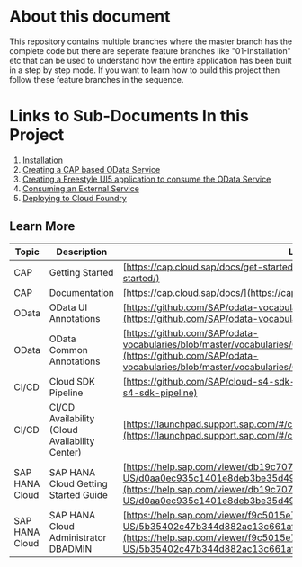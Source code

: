 # About this document

This repository contains multiple branches where the master branch has the complete code but there are seperate feature branches like "01-Installation" etc that can be used to understand how the entire application has been built in a step by step mode. If you want to learn how to build this project then follow these feature branches in the sequence.

# Links to Sub-Documents In this Project
1. [Installation](./docs/Installation.md)
2. [Creating a CAP based OData Service](./docs/Service.md)
3. [Creating a Freestyle UI5 application to consume the OData Service](./docs/FreestyleUI.md)
4. [Consuming an External Service](./docs/ExternalService.md)
5. [Deploying to Cloud Foundry](./docs/DeployToCF.md)

## Learn More

| Topic | Description | Link |
|--|--|--|
| CAP | Getting Started | [https://cap.cloud.sap/docs/get-started/](https://cap.cloud.sap/docs/get-started/)
| CAP | Documentation | [https://cap.cloud.sap/docs/](https://cap.cloud.sap/docs/)
| OData | OData UI Annotations | [https://github.com/SAP/odata-vocabularies/blob/master/vocabularies/UI.md](https://github.com/SAP/odata-vocabularies/blob/master/vocabularies/UI.md)
| OData | OData Common Annotations | [https://github.com/SAP/odata-vocabularies/blob/master/vocabularies/Common.md](https://github.com/SAP/odata-vocabularies/blob/master/vocabularies/Common.md)
| CI/CD | Cloud SDK Pipeline | [https://github.com/SAP/cloud-s4-sdk-pipeline](https://github.com/SAP/cloud-s4-sdk-pipeline)
| CI/CD | CI/CD Availability (Cloud Availability Center) | [https://launchpad.support.sap.com/#/cacv2/2029347](https://launchpad.support.sap.com/#/cacv2/2029347)
| SAP HANA Cloud | SAP HANA Cloud Getting Started Guide | [https://help.sap.com/viewer/db19c7071e5f4101837e23f06e576495/cloud/en-US/d0aa0ec935c1401e8deb3be35d49730b.html](https://help.sap.com/viewer/db19c7071e5f4101837e23f06e576495/cloud/en-US/d0aa0ec935c1401e8deb3be35d49730b.html)
| SAP HANA Cloud | SAP HANA Cloud Administrator DBADMIN | [https://help.sap.com/viewer/f9c5015e72e04fffa14d7d4f7267d897/cloud/en-US/5b35402c47b344d882ac13c661aff1c0.html](https://help.sap.com/viewer/f9c5015e72e04fffa14d7d4f7267d897/cloud/en-US/5b35402c47b344d882ac13c661aff1c0.html)
